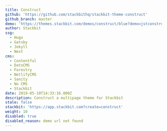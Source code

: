 ```yaml
---
title: Construct
github: 'https://github.com/stackbithq/stackbit-theme-construct'
github_branch: master
demo: 'https://themes.stackbit.com/demos/construct/blue?demo=jstconstructunibit'
author: Stackbit
ssg:
  - Hugo
  - Gatsby
  - Jekyll
  - Next
cms:
  - Contentful
  - DatoCMS
  - Forestry
  - NetlifyCMS
  - Sanity
  - No CMS
  - Stackbit
date: 2019-05-10T14:33:16.000Z
description: Construct a multipage theme for Stackbit
stale: false
stackbit: 'https://app.stackbit.com?create=construct'
weight: 10
disabled: true
disabled_reason: demo url not found
---
```

